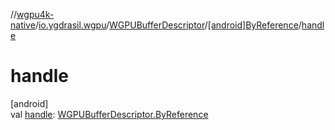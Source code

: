 //[wgpu4k-native](../../../../index.md)/[io.ygdrasil.wgpu](../../index.md)/[WGPUBufferDescriptor](../index.md)/[[android]ByReference](index.md)/[handle](handle.md)

# handle

[android]\
val [handle](handle.md): [WGPUBufferDescriptor.ByReference](../../../io.ygdrasil.wgpu.android/-w-g-p-u-buffer-descriptor/-by-reference/index.md)